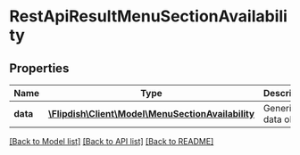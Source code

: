 # RestApiResultMenuSectionAvailability

## Properties
Name | Type | Description | Notes
------------ | ------------- | ------------- | -------------
**data** | [**\Flipdish\Client\Model\MenuSectionAvailability**](MenuSectionAvailability.md) | Generic data object. | 

[[Back to Model list]](../README.md#documentation-for-models) [[Back to API list]](../README.md#documentation-for-api-endpoints) [[Back to README]](../README.md)


